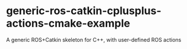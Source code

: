 generic-ros-catkin-cplusplus-actions-cmake-example
===================================================

 A generic ROS+Catkin skeleton for C++, with user-defined ROS actions
